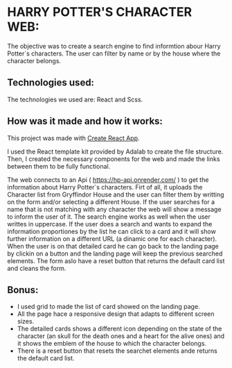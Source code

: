 # HARRY POTTER'S CHARACTER WEB:

The objective was to create a search engine to find informtion abour Harry Potter`s characters. The user can filter by name or by the house where the character belongs.


## Technologies used:

The technologies we used are: React and Scss.


## How was it made and how it works: 

This project was made with [Create React App](https://github.com/facebook/create-react-app).

I used the React template kit provided by Adalab to create the file structure. Then, I created the necessary components for the web and made the links between them to be fully functional. 

The web connects to an Api ( https://hp-api.onrender.com/ ) to get the information about Harry Potter`s characters. Firt of all, it uploads the Character list from Gryffindor House and the user can filter them by writting on the form and/or selecting a different House. If the user searches for a name that is not matching with any character the web will show a message to inform the user of it. The search engine works as well when the user writtes in uppercase. If the user does a search and wants to expand the information proportiones by the list he can click to a card and it will show further information on a different URL (a dinamic one for each character). When the user is on that detailed card he can go back to the landing page by clickin on a button and the landing page will keep the previous searched elements. The form aslo have a reset button that returns the default card list and cleans the form.

## Bonus:

- I used grid to made the list of card showed on the landing page.
- All the page hace a responsive design that adapts to different screen sizes. 
- The detailed cards shows a different icon depending on the state of the character (an skull for the death ones and a heart for the alive ones) and it shows the emblem of the house to which the character belongs.
- There is a reset button that resets the searchet elements ande returns the default card list.

